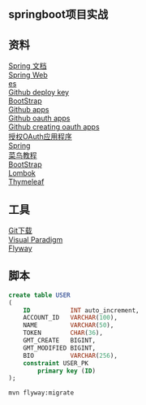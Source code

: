 ## springboot项目实战

## 资料
[Spring 文档](https://spring.io/guides)  
[Spring Web](https://spring.io/guides/gs/serving-web-content/)  
[es](https://elasticsearch.cn/explore)  
[Github deploy key](https://docs.github.com/en/developers/overview/managing-deploy-keys#deploy-keys)  
[BootStrap](https://v3.bootcss.com/getting-started)  
[Github apps](https://docs.github.com/en/developers/apps)  
[Github oauth apps](https://docs.github.com/en/developers/apps/building-oauth-apps)  
[Github creating oauth apps](https://docs.github.com/en/developers/apps/building-oauth-apps/creating-an-oauth-app)  
[授权OAuth应用程序](https://docs.github.com/en/developers/apps/building-oauth-apps/authorizing-oauth-apps)  
[Spring](https://docs.spring.io/spring-boot/docs/2.0.0.RC1/reference/htmlsingle/#bot-features-embedded-database-support)  
[菜鸟教程](https://www.runoob.com/mysql/mysql-insert-query.html)  
[BootStrap](https://v3.bootcss.com/css)  
[Lombok](https://www.projectlombok.org)  
[Thymeleaf](https://www.thymeleaf.org/doc/tutorials/3.0/usingthymeleaf.html#setting-attribute-values)  

## 工具
[Git下载](https://git-scm.com/download)  
[Visual Paradigm](https://www.visual-paradigm.com)  
[Flyway](https://flywaydb.org/documentation/getstarted/firststeps/maven)  

## 脚本
```sql
create table USER
(
    ID           INT auto_increment,
    ACCOUNT_ID   VARCHAR(100),
    NAME         VARCHAR(50),
    TOKEN        CHAR(36),
    GMT_CREATE   BIGINT,
    GMT_MODIFIED BIGINT,
    BIO          VARCHAR(256),
    constraint USER_PK
        primary key (ID)
);
```

```bash
mvn flyway:migrate
```


